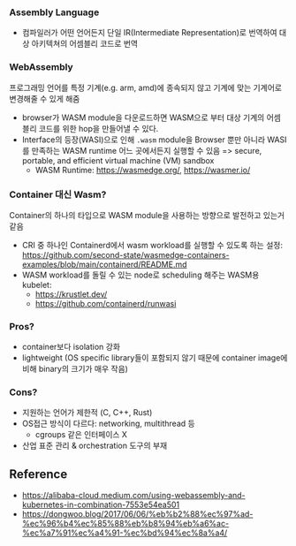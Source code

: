 ### Assembly Language
- 컴파일러가 어떤 언어든지 단일 IR(Intermediate Representation)로 번역하여 대상 아키텍쳐의 어셈블리 코드로 번역

### WebAssembly
프로그래밍 언어를 특정 기계(e.g. arm, amd)에 종속되지 않고 기계에 맞는 기계어로 변경해줄 수 있게 해줌
- browser가 WASM module을 다운로드하면 WASM으로 부터 대상 기계의 어셈블리 코드를 위한 hop을 만들어낼 수 있다.
- Interface의 등장(WASI)으로 인해 `.wasm` module을 Browser 뿐만 아니라 WASI를 만족하는 WASM runtime 어느 곳에서든지 실행할 수 있음 => secure, portable, and efficient virtual machine (VM) sandbox
	- WASM Runtime: https://wasmedge.org/, https://wasmer.io/

### **Container 대신 Wasm?**
Container의 하나의 타입으로 WASM module을 사용하는 방향으로 발전하고 있는거 같음
- CRI 중 하나인 Containerd에서 wasm workload를 실행할 수 있도록 하는 설정:  https://github.com/second-state/wasmedge-containers-examples/blob/main/containerd/README.md
- WASM workload를 돌릴 수 있는 node로 scheduling 해주는 WASM용 kubelet: 
	- https://krustlet.dev/
	- https://github.com/containerd/runwasi

### **Pros?**
- container보다 isolation 강화
- lightweight (OS specific library들이 포함되지 않기 때문에 container image에 비해 binary의 크기가 매우 작음)

### **Cons?**
- 지원하는 언어가 제한적 (C, C++, Rust)
- OS접근 방식이 다르다: networking, multithread 등
	- cgroups 같은 인터페이스 X
- 산업 표준 관리 & orchestration 도구의 부재


## Reference
- https://alibaba-cloud.medium.com/using-webassembly-and-kubernetes-in-combination-7553e54ea501
- https://dongwoo.blog/2017/06/06/%eb%b2%88%ec%97%ad-%ec%96%b4%ec%85%88%eb%b8%94%eb%a6%ac-%ec%a7%91%ec%a4%91-%ec%bd%94%ec%8a%a4/